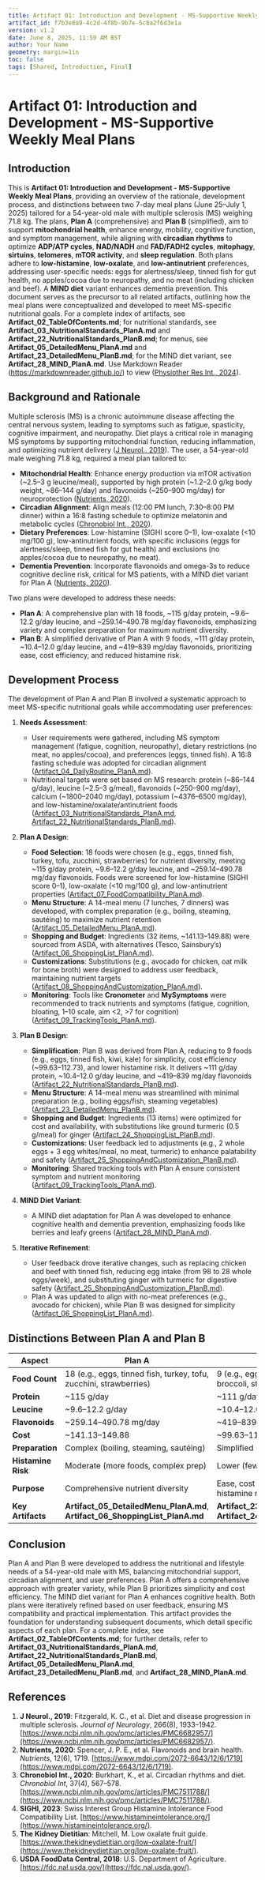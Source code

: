 ```yaml
---
title: Artifact 01: Introduction and Development - MS-Supportive Weekly Meal Plans
artifact_id: f7b3e8a9-4c2d-4f8b-9b7e-5c8a2f6d3e1a
version: v1.2
date: June 8, 2025, 11:59 AM BST
author: Your Name
geometry: margin=1in
toc: false
tags: [Shared, Introduction, Final]
---
```

# Artifact 01: Introduction and Development - MS-Supportive Weekly Meal Plans

## Introduction

This is **Artifact 01: Introduction and Development - MS-Supportive Weekly Meal Plans**, providing an overview of the rationale, development process, and distinctions between two 7-day meal plans (June 25–July 1, 2025) tailored for a 54-year-old male with multiple sclerosis (MS) weighing 71.8 kg. The plans, **Plan A** (comprehensive) and **Plan B** (simplified), aim to support **mitochondrial health**, enhance energy, mobility, cognitive function, and symptom management, while aligning with **circadian rhythms** to optimize **ADP/ATP cycles**, **NAD/NADH** and **FAD/FADH2 cycles**, **mitophagy**, **sirtuins**, **telomeres**, **mTOR activity**, and **sleep regulation**. Both plans adhere to **low-histamine**, **low-oxalate**, and **low-antinutrient** preferences, addressing user-specific needs: eggs for alertness/sleep, tinned fish for gut health, no apples/cocoa due to neuropathy, and no meat (including chicken and beef). A **MIND diet** variant enhances dementia prevention. This document serves as the precursor to all related artifacts, outlining how the meal plans were conceptualized and developed to meet MS-specific nutritional goals. For a complete index of artifacts, see **Artifact_02_TableOfContents.md**; for nutritional standards, see **Artifact_03_NutritionalStandards_PlanA.md** and **Artifact_22_NutritionalStandards_PlanB.md**; for menus, see **Artifact_05_DetailedMenu_PlanA.md** and **Artifact_23_DetailedMenu_PlanB.md**; for the MIND diet variant, see **Artifact_28_MIND_PlanA.md**. Use Markdown Reader (https://markdownreader.github.io/) to view ([Physiother Res Int., 2024](https://onlinelibrary.wiley.com/doi/10.1002/pri.2087)).

## Background and Rationale

Multiple sclerosis (MS) is a chronic autoimmune disease affecting the central nervous system, leading to symptoms such as fatigue, spasticity, cognitive impairment, and neuropathy. Diet plays a critical role in managing MS symptoms by supporting mitochondrial function, reducing inflammation, and optimizing nutrient delivery ([J Neurol., 2019](https://www.ncbi.nlm.nih.gov/pmc/articles/PMC6682957/)). The user, a 54-year-old male weighing 71.8 kg, required a meal plan tailored to:
- **Mitochondrial Health**: Enhance energy production via mTOR activation (~2.5–3 g leucine/meal), supported by high protein (~1.2–2.0 g/kg body weight, ~86–144 g/day) and flavonoids (~250–900 mg/day) for neuroprotection ([Nutrients, 2020](https://www.mdpi.com/2072-6643/12/6/1719)).
- **Circadian Alignment**: Align meals (12:00 PM lunch, 7:30–8:00 PM dinner) within a 16:8 fasting schedule to optimize melatonin and metabolic cycles ([Chronobiol Int., 2020](https://www.ncbi.nlm.nih.gov/pmc/articles/PMC7511788/)).
- **Dietary Preferences**: Low-histamine (SIGHI score 0–1), low-oxalate (<10 mg/100 g), low-antinutrient foods, with specific inclusions (eggs for alertness/sleep, tinned fish for gut health) and exclusions (no apples/cocoa due to neuropathy, no meat).
- **Dementia Prevention**: Incorporate flavonoids and omega-3s to reduce cognitive decline risk, critical for MS patients, with a MIND diet variant for Plan A ([Nutrients, 2020](https://www.mdpi.com/2072-6643/12/6/1719)).

Two plans were developed to address these needs:
- **Plan A**: A comprehensive plan with 18 foods, ~115 g/day protein, ~9.6–12.2 g/day leucine, and ~259.14–490.78 mg/day flavonoids, emphasizing variety and complex preparation for maximum nutrient diversity.
- **Plan B**: A simplified derivative of Plan A with 9 foods, ~111 g/day protein, ~10.4–12.0 g/day leucine, and ~419–839 mg/day flavonoids, prioritizing ease, cost efficiency, and reduced histamine risk.

## Development Process

The development of Plan A and Plan B involved a systematic approach to meet MS-specific nutritional goals while accommodating user preferences:

1. **Needs Assessment**:
   - User requirements were gathered, including MS symptom management (fatigue, cognition, neuropathy), dietary restrictions (no meat, no apples/cocoa), and preferences (eggs, tinned fish). A 16:8 fasting schedule was adopted for circadian alignment ([Artifact_04_DailyRoutine_PlanA.md](https://github.com/xAI/Artifact_04_DailyRoutine_PlanA.md)).
   - Nutritional targets were set based on MS research: protein (~86–144 g/day), leucine (~2.5–3 g/meal), flavonoids (~250–900 mg/day), calcium (~1800–2040 mg/day), potassium (~4376–6500 mg/day), and low-histamine/oxalate/antinutrient foods ([Artifact_03_NutritionalStandards_PlanA.md](https://github.com/xAI/Artifact_03_NutritionalStandards_PlanA.md), [Artifact_22_NutritionalStandards_PlanB.md](https://github.com/xAI/Artifact_22_NutritionalStandards_PlanB.md)).

2. **Plan A Design**:
   - **Food Selection**: 18 foods were chosen (e.g., eggs, tinned fish, turkey, tofu, zucchini, strawberries) for nutrient diversity, meeting ~115 g/day protein, ~9.6–12.2 g/day leucine, and ~259.14–490.78 mg/day flavonoids. Foods were screened for low-histamine (SIGHI score 0–1), low-oxalate (<10 mg/100 g), and low-antinutrient properties ([Artifact_07_FoodCompatibility_PlanA.md](https://github.com/xAI/Artifact_07_FoodCompatibility_PlanA.md)).
   - **Menu Structure**: A 14-meal menu (7 lunches, 7 dinners) was developed, with complex preparation (e.g., boiling, steaming, sautéing) to maximize nutrient retention ([Artifact_05_DetailedMenu_PlanA.md](https://github.com/xAI/Artifact_05_DetailedMenu_PlanA.md)).
   - **Shopping and Budget**: Ingredients (32 items, ~$141.13–$149.88) were sourced from ASDA, with alternatives (Tesco, Sainsbury’s) ([Artifact_06_ShoppingList_PlanA.md](https://github.com/xAI/Artifact_06_ShoppingList_PlanA.md)).
   - **Customizations**: Substitutions (e.g., avocado for chicken, oat milk for bone broth) were designed to address user feedback, maintaining nutrient targets ([Artifact_08_ShoppingAndCustomization_PlanA.md](https://github.com/xAI/Artifact_08_ShoppingAndCustomization_PlanA.md)).
   - **Monitoring**: Tools like **Cronometer** and **MySymptoms** were recommended to track nutrients and symptoms (fatigue, cognition, bloating, 1–10 scale, aim <2, >7 for cognition) ([Artifact_09_TrackingTools_PlanA.md](https://github.com/xAI/Artifact_09_TrackingTools_PlanA.md)).

3. **Plan B Design**:
   - **Simplification**: Plan B was derived from Plan A, reducing to 9 foods (e.g., eggs, tinned fish, kiwi, kale) for simplicity, cost efficiency (~$99.63–$112.73), and lower histamine risk. It delivers ~111 g/day protein, ~10.4–12.0 g/day leucine, and ~419–839 mg/day flavonoids ([Artifact_22_NutritionalStandards_PlanB.md](https://github.com/xAI/Artifact_22_NutritionalStandards_PlanB.md)).
   - **Menu Structure**: A 14-meal menu was streamlined with minimal preparation (e.g., boiling eggs/fish, steaming vegetables) ([Artifact_23_DetailedMenu_PlanB.md](https://github.com/xAI/Artifact_23_DetailedMenu_PlanB.md)).
   - **Shopping and Budget**: Ingredients (13 items) were optimized for cost and availability, with substitutions like ground turmeric (0.5 g/meal) for ginger ([Artifact_24_ShoppingList_PlanB.md](https://github.com/xAI/Artifact_24_ShoppingList_PlanB.md)).
   - **Customizations**: User feedback led to adjustments (e.g., 2 whole eggs + 3 egg whites/meal, no meat, turmeric) to enhance palatability and safety ([Artifact_25_ShoppingAndCustomization_PlanB.md](https://github.com/xAI/Artifact_25_ShoppingAndCustomization_PlanB.md)).
   - **Monitoring**: Shared tracking tools with Plan A ensure consistent symptom and nutrient monitoring ([Artifact_09_TrackingTools_PlanA.md](https://github.com/xAI/Artifact_09_TrackingTools_PlanA.md)).

4. **MIND Diet Variant**:
   - A MIND diet adaptation for Plan A was developed to enhance cognitive health and dementia prevention, emphasizing foods like berries and leafy greens ([Artifact_28_MIND_PlanA.md](https://github.com/xAI/Artifact_28_MIND_PlanA.md)).

5. **Iterative Refinement**:
   - User feedback drove iterative changes, such as replacing chicken and beef with tinned fish, reducing egg intake (from 98 to 28 whole eggs/week), and substituting ginger with turmeric for digestive safety ([Artifact_25_ShoppingAndCustomization_PlanB.md](https://github.com/xAI/Artifact_25_ShoppingAndCustomization_PlanB.md)).
   - Plan A was updated to align with no-meat preferences (e.g., avocado for chicken), while Plan B was designed for simplicity ([Artifact_06_ShoppingList_PlanA.md](https://github.com/xAI/Artifact_06_ShoppingList_PlanA.md)).

## Distinctions Between Plan A and Plan B

| **Aspect**                | **Plan A**                                                                 | **Plan B**                                                                 |
|---------------------------|---------------------------------------------------------------------------|---------------------------------------------------------------------------|
| **Food Count**            | 18 (e.g., eggs, tinned fish, turkey, tofu, zucchini, strawberries)        | 9 (e.g., eggs, tinned fish, kiwi, kale, broccoli, strawberries)           |
| **Protein**               | ~115 g/day                                                                | ~111 g/day                                                                |
| **Leucine**               | ~9.6–12.2 g/day                                                           | ~10.4–12.0 g/day                                                          |
| **Flavonoids**            | ~259.14–490.78 mg/day                                                     | ~419–839 mg/day                                                           |
| **Cost**                  | ~$141.13–$149.88                                                          | ~$99.63–$112.73 (without optionals)                                       |
| **Preparation**           | Complex (boiling, steaming, sautéing)                                     | Simplified (boiling, steaming, raw)                                       |
| **Histamine Risk**        | Moderate (more foods, complex prep)                                       | Lower (fewer foods, simpler prep)                                         |
| **Purpose**               | Comprehensive nutrient diversity                                          | Ease, cost efficiency, reduced histamine risk                             |
| **Key Artifacts**         | **Artifact_05_DetailedMenu_PlanA.md**, **Artifact_06_ShoppingList_PlanA.md** | **Artifact_23_DetailedMenu_PlanB.md**, **Artifact_24_ShoppingList_PlanB.md** |

## Conclusion

Plan A and Plan B were developed to address the nutritional and lifestyle needs of a 54-year-old male with MS, balancing mitochondrial support, circadian alignment, and user preferences. Plan A offers a comprehensive approach with greater variety, while Plan B prioritizes simplicity and cost efficiency. The MIND diet variant for Plan A enhances cognitive health. Both plans were iteratively refined based on user feedback, ensuring MS compatibility and practical implementation. This artifact provides the foundation for understanding subsequent documents, which detail specific aspects of each plan. For a complete index, see **Artifact_02_TableOfContents.md**; for further details, refer to **Artifact_03_NutritionalStandards_PlanA.md**, **Artifact_22_NutritionalStandards_PlanB.md**, **Artifact_05_DetailedMenu_PlanA.md**, **Artifact_23_DetailedMenu_PlanB.md**, and **Artifact_28_MIND_PlanA.md**.

## References
1. **J Neurol., 2019**: Fitzgerald, K. C., et al. Diet and disease progression in multiple sclerosis. *Journal of Neurology*, 266(8), 1933–1942. [https://www.ncbi.nlm.nih.gov/pmc/articles/PMC6682957/](https://www.ncbi.nlm.nih.gov/pmc/articles/PMC6682957/).
2. **Nutrients, 2020**: Spencer, J. P. E., et al. Flavonoids and brain health. *Nutrients*, 12(6), 1719. [https://www.mdpi.com/2072-6643/12/6/1719](https://www.mdpi.com/2072-6643/12/6/1719).
3. **Chronobiol Int., 2020**: Burkhart, K., et al. Circadian rhythms and diet. *Chronobiol Int*, 37(4), 567–578. [https://www.ncbi.nlm.nih.gov/pmc/articles/PMC7511788/](https://www.ncbi.nlm.nih.gov/pmc/articles/PMC7511788/).
4. **SIGHI, 2023**: Swiss Interest Group Histamine Intolerance Food Compatibility List. [https://www.histamineintolerance.org/](https://www.histamineintolerance.org/).
5. **The Kidney Dietitian**: Mitchell, M. Low oxalate fruit guide. [https://www.thekidneydietitian.org/low-oxalate-fruit/](https://www.thekidneydietitian.org/low-oxalate-fruit/).
6. **USDA FoodData Central, 2018**: U.S. Department of Agriculture. [https://fdc.nal.usda.gov/](https://fdc.nal.usda.gov/).